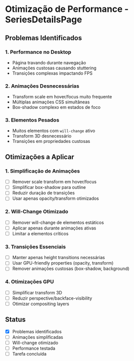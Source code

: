 # Otimização de Performance - SeriesDetailsPage

## Problemas Identificados

### 1. Performance no Desktop
- Página travando durante navegação
- Animações custosas causando stuttering
- Transições complexas impactando FPS

### 2. Animações Desnecessárias
- Transform scale em hover/focus muito frequente
- Múltiplas animações CSS simultâneas
- Box-shadow complexo em estados de foco

### 3. Elementos Pesados
- Muitos elementos com `will-change` ativo
- Transform 3D desnecessário
- Transições em propriedades custosas

## Otimizações a Aplicar

### 1. Simplificação de Animações
- [ ] Remover scale transform em hover/focus
- [ ] Simplificar box-shadow para outline
- [ ] Reduzir duração de transições
- [ ] Usar apenas opacity/transform otimizados

### 2. Will-Change Otimizado
- [ ] Remover will-change de elementos estáticos
- [ ] Aplicar apenas durante animações ativas
- [ ] Limitar a elementos críticos

### 3. Transições Essenciais
- [ ] Manter apenas height transitions necessárias
- [ ] Usar GPU-friendly properties (opacity, transform)
- [ ] Remover animações custosas (box-shadow, background)

### 4. Otimizações GPU
- [ ] Simplificar transform 3D
- [ ] Reduzir perspective/backface-visibility
- [ ] Otimizar compositing layers

## Status
- [x] Problemas identificados
- [ ] Animações simplificadas
- [ ] Will-change otimizado
- [ ] Performance testada
- [ ] Tarefa concluída 